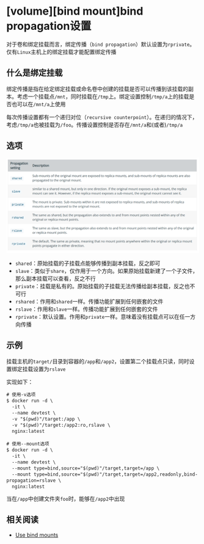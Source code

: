 
# [volume][bind mount]bind propagation设置

对于卷和绑定挂载而言，绑定传播（`bind propagation`）默认设置为`rprivate`。仅有`Linux`主机上的绑定挂载才能配置绑定传播

## 什么是绑定挂载

绑定传播是指在给定绑定挂载或命名卷中创建的挂载是否可以传播到该挂载的副本。考虑一个挂载点`/mnt`，同时挂载在`/tmp`上。绑定设置控制`/tmp/a`上的挂载是否也可以在`/mnt/a`上使用

每次传播设置都有一个递归对位（`recursive counterpoint`）。在递归的情况下，考虑`/tmp/a`也被挂载为`/foo`。传播设置控制是否存在`/mnt/a`和(或者)`/tmp/a`

## 选项

![](./imgs/propagation-options.png)

* `shared`：原始挂载的子挂载点能够传播到副本挂载，反之即可
* `slave`：类似于`share`，仅作用于一个方向。如果原始挂载新建了一个子文件，那么副本挂载可以查看，反之不行
* `private`：挂载是私有的。原始挂载的子挂载无法传播给副本挂载，反之也不可行
* `rshared`：作用和`shared`一样。传播功能扩展到任何嵌套的文件
* `rslave`：作用和`slave`一样。传播功能扩展到任何嵌套的文件
* `rprivate`：默认设置。作用和`private`一样。意味着没有挂载点可以在任一方向传播

## 示例

挂载主机的`target/`目录到容器的`/app`和`/app2`，设置第二个挂载点只读，同时设置绑定挂载设置为`rslave`

实现如下：

```
# 使用-v选项
$ docker run -d \
  -it \
  --name devtest \
  -v "$(pwd)"/target:/app \
  -v "$(pwd)"/target:/app2:ro,rslave \
  nginx:latest

# 使用--mount选项
$ docker run -d \
  -it \
  --name devtest \
  --mount type=bind,source="$(pwd)"/target,target=/app \
  --mount type=bind,source="$(pwd)"/target,target=/app2,readonly,bind-propagation=rslave \
  nginx:latest
```

当在`/app`中创建文件夹`foo`时，能够在`/app2`中出现

## 相关阅读

* [Use bind mounts](https://docs.docker.com/storage/bind-mounts/#configure-bind-propagation)
